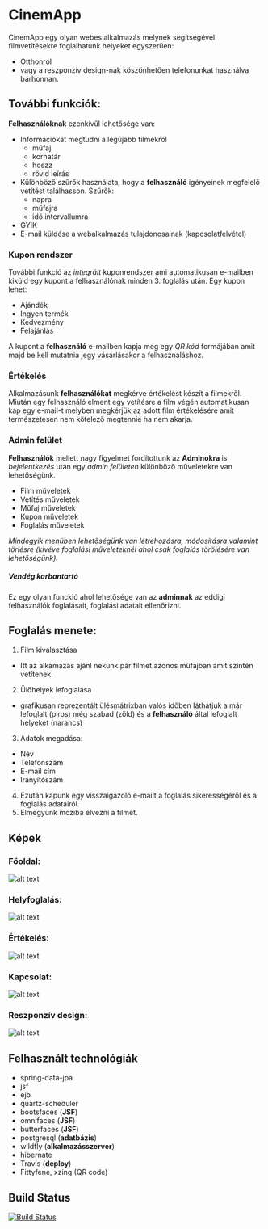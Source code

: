 # CinemApp
CinemApp egy olyan webes alkalmazás melynek segítségével filmvetítésekre foglalhatunk helyeket egyszerűen:
- Otthonról
- vagy a reszponzív design-nak köszönhetően telefonunkat használva bárhonnan.

## További funkciók:
**Felhasználóknak** ezenkívűl lehetősége van:
- Információkat megtudni a legújabb filmekről
  - műfaj
  - korhatár
  - hoszz
  - rövid leírás
- Különböző szűrők használata, hogy a **felhasználó** igényeinek megfelelő vetítést találhasson. Szűrők:
  - napra
  - műfajra
  - idő intervallumra
- GYIK
- E-mail küldése a webalkalmazás tulajdonosainak (kapcsolatfelvétel)

### Kupon rendszer
További funkció az *integrált* kuponrendszer ami automatikusan e-mailben kiküld egy kupont a felhasználónak minden 3. foglalás után. Egy kupon lehet:
- Ajándék
- Ingyen termék
- Kedvezmény
- Felajánlás

A kupont a **felhasználó** e-mailben kapja meg egy *QR kód* formájában amit majd be kell mutatnia jegy vásárlásakor a felhasználáshoz.

### Értékelés
Alkalmazásunk **felhasználókat** megkérve értékelést készít a filmekről. Miután egy felhasználó elment egy vetítésre a film végén automatikusan kap egy e-mail-t melyben megkérjük az adott film értékelésére amit természetesen nem kötelező megtennie ha nem akarja.

### Admin felület
**Felhasználók** mellett nagy figyelmet fordítottunk az **Adminokra** is
*bejelentkezés* után egy *admin felületen* különböző műveletekre van lehetőségünk.
- Film műveletek
- Vetítés műveletek
- Műfaj műveletek
- Kupon műveletek
- Foglalás műveletek 

*Mindegyik menüben lehetőségünk van létrehozásra, módosításra valamint törlésre (kivéve foglalási műveleteknél ahol csak foglalás törölésére van lehetőségünk).*

##### Vendég karbantartó
Ez egy olyan funckió ahol lehetősége van az **adminnak** az eddigi felhasználók foglalásait, foglalási adatait ellenőrizni.

## Foglalás menete:
1. Film kiválasztása
  - Itt az alkamazás ajánl nekünk pár filmet azonos műfajban amit szintén vetítenek.
2. Ülőhelyek lefoglalása
  - grafikusan reprezentált ülésmátrixban valós időben láthatjuk a már lefoglalt (piros) még szabad (zöld) és a **felhasználó** által lefoglalt helyeket (narancs)
3. Adatok megadása:
  - Név
  - Telefonszám
  - E-mail cím
  - Irányítószám
4. Ezután kapunk egy visszaigazoló e-mailt a foglalás sikerességéről és a foglalás adatairól.
5. Elmegyünk moziba élvezni a filmet.

## Képek
### Főoldal:
![alt text](documentation/readme_pictures/index.png?raw=true "Főoldal")
### Helyfoglalás:
![alt text](documentation/readme_pictures/booking.png?raw=true "Helyfoglalás")
### Értékelés:
![alt text](documentation/readme_pictures/rate.png?raw=true "Értékelés")
### Kapcsolat:
![alt text](documentation/readme_pictures/contact.png?raw=true "Kapcsolat")
### Reszponzív design:
![alt text](documentation/readme_pictures/responsive.png?raw=true "Reszponzív design")

## Felhasznált technológiák
- spring-data-jpa
- jsf
- ejb
- quartz-scheduler
- bootsfaces (**JSF**)
- omnifaces (**JSF**)
- butterfaces (**JSF**)
- postgresql (**adatbázis**)
- wildfly (**alkalmazásszerver**)
- hibernate
- Travis (**deploy**)
- Fittyfene, xzing (QR code)

## Build Status
[![Build Status](https://travis-ci.org/RFT-4th-team/cinemApp.svg?branch=master)](https://travis-ci.org/RFT-4th-team/cinemApp)

